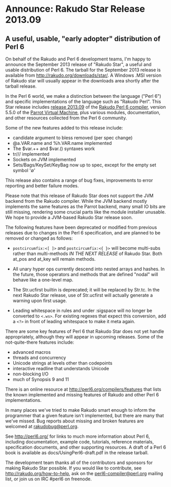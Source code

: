 # Announce: Rakudo Star Release 2013.09

## A useful, usable, "early adopter" distribution of Perl 6

On behalf of the Rakudo and Perl 6 development teams, I'm happy to
announce the September 2013 release of "Rakudo Star", a useful and usable
distribution of Perl 6. The tarball for the September 2013 release is
available from <http://rakudo.org/downloads/star/>. A Windows .MSI
version of Rakudo star will usually appear in the downloads area
shortly after the tarball release.

In the Perl 6 world, we make a distinction between the language
("Perl 6") and specific implementations of the language such as
"Rakudo Perl".  This Star release includes [release 2013.09] of the
[Rakudo Perl 6 compiler], version 5.5.0 of the [Parrot Virtual
Machine], plus various modules, documentation, and other resources
collected from the Perl 6 community.

[release 2013.09]:
    https://github.com/rakudo/rakudo/blob/nom/docs/announce/2013.09.md
[Rakudo Perl 6 compiler]: http://github.com/rakudo/rakudo
[Parrot Virtual Machine]: http://parrot.org

Some of the new features added to this release include:

+ candidate argument to bless removed (per spec change)
+ @a.VAR.name and %h.VAR.name implemented
+ The $var.++ and $var.() syntaxes work
+ tr/// implemented
+ Sockets on JVM implemented
+ Sets/Bags/KeySet/KeyBag now up to spec, except for the empty set symbol '∅'

This release also contains a range of bug fixes, improvements to error
reporting and better failure modes.

Please note that this release of Rakudo Star does not support the JVM
backend from the Rakudo compiler. While the JVM backend mostly implements
the same features as the Parrot backend, many small IO bits are still
missing, rendering some crucial parts like the module installer unusable.
We hope to provide a JVM-based Rakudo Star release soon.

The following features have been deprecated or modified from previous
releases due to changes in the Perl 6 specification, and are planned
to be removed or changed as follows:

  * `postcircumfix:<[ ]>` and `postcircumfix:<{ }>` will become
    multi-subs rather than multi-methods *IN THE NEXT RELEASE* of Rakudo
    Star. Both at_pos and at_key will remain methods.

  * All unary hyper ops currently descend into nested arrays and
    hashes. In the future, those operators and methods that are
    defined "nodal" will behave like a one-level map.

  * The Str.ucfirst builtin is deprecated; it will be replaced by
    Str.tc.  In the next Rakudo Star release, use of Str.ucfirst will actually
    generate a warning upon first usage.

  * Leading whitespace in rules and under :sigspace will no longer be
    converted to `<.ws>`.  For existing regexes that expect this
    conversion, add a `<?>` in front of leading whitespace to make it
    meta again.

There are some key features of Perl 6 that Rakudo Star does not yet
handle appropriately, although they will appear in upcoming releases.
Some of the not-quite-there features include:

  * advanced macros
  * threads and concurrency
  * Unicode strings at levels other than codepoints
  * interactive readline that understands Unicode
  * non-blocking I/O
  * much of Synopsis 9 and 11

There is an online resource at <http://perl6.org/compilers/features>
that lists the known implemented and missing features of Rakudo and
other Perl 6 implementations.

In many places we've tried to make Rakudo smart enough to inform the
programmer that a given feature isn't implemented, but there are many
that we've missed.  Bug reports about missing and broken features are
welcomed at <rakudobug@perl.org>.

See <http://perl6.org/> for links to much more information about
Perl 6, including documentation, example code, tutorials, reference
materials, specification documents, and other supporting resources.  A
draft of a Perl 6 book is available as docs/UsingPerl6-draft.pdf in
the release tarball.

The development team thanks all of the contributors and sponsors for
making Rakudo Star possible.  If you would like to contribute, see
<http://rakudo.org/how-to-help>, ask on the <perl6-compiler@perl.org>
mailing list, or join us on IRC \#perl6 on freenode.
